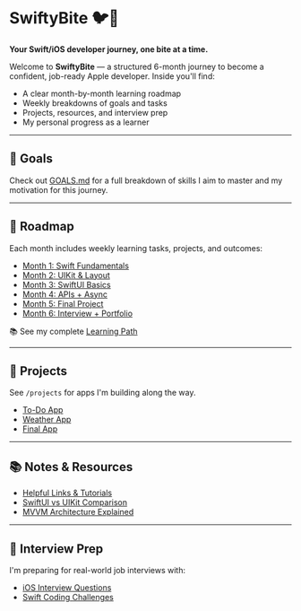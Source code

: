 # SwiftyBite 🐦🍏

**Your Swift/iOS developer journey, one bite at a time.**

Welcome to **SwiftyBite** — a structured 6-month journey to become a confident, job-ready Apple developer. Inside you'll find:

- A clear month-by-month learning roadmap
- Weekly breakdowns of goals and tasks
- Projects, resources, and interview prep
- My personal progress as a learner

---

## 🧭 Goals

Check out [GOALS.md](docs/GOALS.md) for a full breakdown of skills I aim to master and my motivation for this journey.

---

## 📆 Roadmap

Each month includes weekly learning tasks, projects, and outcomes:

- [Month 1: Swift Fundamentals](roadmap/month-01.md)
- [Month 2: UIKit & Layout](roadmap/month-02.md)
- [Month 3: SwiftUI Basics](roadmap/month-03.md)
- [Month 4: APIs + Async](roadmap/month-04.md)
- [Month 5: Final Project](roadmap/month-05.md)
- [Month 6: Interview + Portfolio](roadmap/month-06.md)

📚 See my complete [Learning Path](./learning-path.md)


---

## 🚀 Projects

See `/projects` for apps I'm building along the way.

- [To-Do App](projects/to-do-app/)
- [Weather App](projects/weather-app/)
- [Final App](projects/final-app/)

---

## 📚 Notes & Resources

- [Helpful Links & Tutorials](docs/RESOURCES.md)
- [SwiftUI vs UIKit Comparison](notes/swiftui-vs-uikit.md)
- [MVVM Architecture Explained](notes/mvvm-pattern.md)

---

## 💼 Interview Prep

I'm preparing for real-world job interviews with:

- [iOS Interview Questions](interview-prep/ios-questions.md)
- [Swift Coding Challenges](interview-prep/swift-coding-challenges.md)
